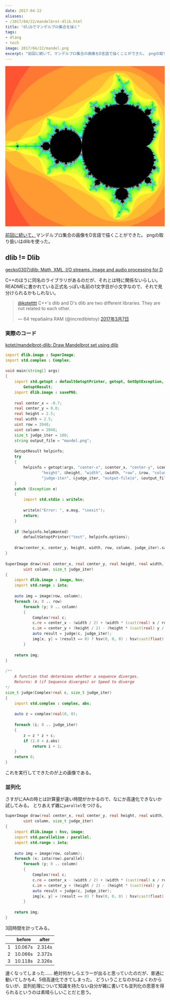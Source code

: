 ```yaml
---
date: 2017-04-22
aliases:
- /2017/04/22/mandelbrot-dlib.html
title: "dlibでマンデルブロ集合を描く"
tags:
- dlang
- tech
image: 2017/04/22/mandel.png
excerpt: "前回に続いて、マンデルブロ集合の画像をD言語で描くことができた。 pngの取り扱いはdlibを使った。"
---
```


![描いたマンデルブロ集合](/assets/2017/04/22/mandel.png)

[前回に続いて、](/2017/04/12/mandelbrot-command-line-interface.html)マンデルブロ集合の画像をD言語で描くことができた。
pngの取り扱いはdlibを使った。

## dlib != Dlib

[gecko0307/dlib: Math, XML, I/O streams, image and audio processing for D](https://github.com/gecko0307/dlib)

C++のほうに同名のライブラリがあるのだが、それとは特に関係ないらしい。READMEに書かれている正式名っぽい名前の1文字目が小文字なので、それで見分けられるかもしれない。

<blockquote class="twitter-tweet" data-lang="ja"><p lang="en" dir="ltr"><a href="https://twitter.com/kotetttt">@kotetttt</a> C++&#39;s dlib and D&#39;s dlib are two different libraries. They are not related to each other.</p>&mdash; 64 терабайта RAM (@incredibletoy) <a href="https://twitter.com/incredibletoy/status/838935735361286146">2017年3月7日</a></blockquote>
<script async src="//platform.twitter.com/widgets.js" charset="utf-8"></script>

### 実際のコード

[kotet/mandelbrot-dlib: Draw Mandelbrot set using dlib](https://github.com/kotet/mandelbrot-dlib)

```d
import dlib.image : SuperImage;
import std.complex : Complex;

void main(string[] args)
{
	import std.getopt : defaultGetoptPrinter, getopt, GetOptException,
		GetoptResult;
	import dlib.image : savePNG;

	real center_x = -0.7;
	real center_y = 0.0;
	real height = 2.5;
	real width = 2.5;
	uint row = 2048;
	uint column = 2048;
	size_t judge_iter = 100;
	string output_file = "mandel.png";

	GetoptResult helpinfo;
	try
	{
		helpinfo = getopt(args, "center-x", &center_x, "center-y", &center_y,
				"height", &height, "width", &width, "row", &row, "column", &column,
				"judge-iter", &judge_iter, "output-file|o", &output_file);
	}
	catch (Exception e)
	{
		import std.stdio : writeln;

		writeln("Error: ", e.msg, "\nexit");
		return;
	}

	if (helpinfo.helpWanted)
		defaultGetoptPrinter("test", helpinfo.options);

	draw(center_x, center_y, height, width, row, column, judge_iter).savePNG(output_file);
}

SuperImage draw(real center_x, real center_y, real height, real width, uint row,
		uint column, size_t judge_iter)
{
	import dlib.image : image, hsv;
	import std.range : iota;

	auto img = image(row, column);
	foreach (x; 0 .. row)
		foreach (y; 0 .. column)
		{
			Complex!real c;
			c.re = center_x - (width / 2) + (width * (cast(real) x / row));
			c.im = center_y + (height / 2) - (height * (cast(real) y / column));
			auto result = judge(c, judge_iter);
			img[x, y] = (result == 0) ? hsv(0, 0, 0) : hsv(cast(float)(result * 10) % 256, 0.8, 1.0);
		}

	return img;
}

/** 
	A function that determines whether a sequence diverges.
	Returns: 0 (if Sequence diverges) or Speed to diverge
*/
size_t judge(Complex!real c, size_t judge_iter)
{
	import std.complex : complex, abs;

	auto z = complex!real(0, 0);

	foreach (i; 0 .. judge_iter)
	{
		z = z * z + c;
		if (2.0 < z.abs)
			return i + 1;
	}
	return 0;
}
```

これを実行してできたのが上の画像である。

### 並列化

さすがにAAの時とは計算量が違い時間がかかるので、なにか高速化できないか試してみる。
とりあえず雑に`parallel`をつける。

```d
SuperImage draw(real center_x, real center_y, real height, real width, uint row,
		uint column, size_t judge_iter)
{
	import dlib.image : hsv, image;
	import std.parallelism : parallel;
	import std.range : iota;

	auto img = image(row, column);
	foreach (x; iota(row).parallel)
		foreach (y; 0 .. column)
		{
			Complex!real c;
			c.re = center_x - (width / 2) + (width * (cast(real) x / row));
			c.im = center_y + (height / 2) - (height * (cast(real) y / column));
			auto result = judge(c, judge_iter);
			img[x, y] = (result == 0) ? hsv(0, 0, 0) : hsv(cast(float)(result * 10) % 256, 0.8, 1.0);
		}

	return img;
}
```

3回時間を計ってみる。

|   | before  | after  |
|:-:|:-------:|:------:|
| 1 | 10.067s | 2.314s |
| 2 | 10.066s | 2.372s |
| 3 | 10.118s | 2.326s |

速くなってしまった……
絶対何かしらエラーが出ると思っていたのだが、普通に動いてしかも4、5倍高速化できてしまった。
どういうことなのかはよくわからないが、並列処理について知識を持たない自分が雑に書いても並列化の恩恵を得られるというのは素晴らしいことだと思う。
